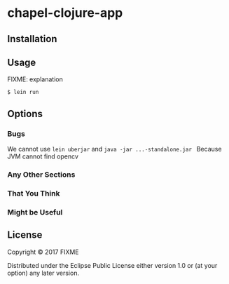 # chapel-clojure-app



## Installation



## Usage

FIXME: explanation

    $ lein run
## Options



### Bugs

We cannot use ```lein uberjar``` and  ```java -jar ...-standalone.jar ```
Because JVM cannot find opencv

### Any Other Sections
### That You Think
### Might be Useful

## License

Copyright © 2017 FIXME

Distributed under the Eclipse Public License either version 1.0 or (at
your option) any later version.
